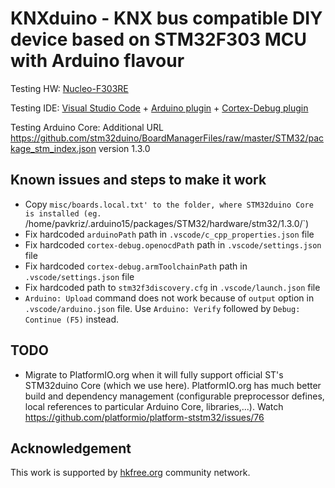 # KNXduino - KNX bus compatible DIY device based on STM32F303 MCU with Arduino flavour

Testing HW: [Nucleo-F303RE](https://www.st.com/en/evaluation-tools/nucleo-f303re.html)

Testing IDE: [Visual Studio Code](https://code.visualstudio.com/) + [Arduino plugin](https://marketplace.visualstudio.com/items?itemName=vsciot-vscode.vscode-arduino) + [Cortex-Debug plugin](https://marketplace.visualstudio.com/items?itemName=marus25.cortex-debug)

Testing Arduino Core: Additional URL https://github.com/stm32duino/BoardManagerFiles/raw/master/STM32/package_stm_index.json version 1.3.0

## Known issues and steps to make it work

* Copy `misc/boards.local.txt' to the folder, where STM32duino Core is installed (eg. `/home/pavkriz/.arduino15/packages/STM32/hardware/stm32/1.3.0/`)
* Fix hardcoded `arduinoPath` path in `.vscode/c_cpp_properties.json` file
* Fix hardcoded `cortex-debug.openocdPath` path in `.vscode/settings.json` file
* Fix hardcoded `cortex-debug.armToolchainPath` path in `.vscode/settings.json` file
* Fix hardcoded path to `stm32f3discovery.cfg` in `.vscode/launch.json` file
* `Arduino: Upload` command does not work because of `output` option in `.vscode/arduino.json` file. Use `Arduino: Verify` followed by `Debug: Continue (F5)` instead.

## TODO

* Migrate to PlatformIO.org when it will fully support official ST's STM32duino Core (which we use here). PlatformIO.org has much better build and dependency management (configurable preprocessor defines, local references to particular Arduino Core, libraries,...). Watch https://github.com/platformio/platform-ststm32/issues/76

## Acknowledgement

This work is supported by [hkfree.org](http://www.hkfree.org) community network.